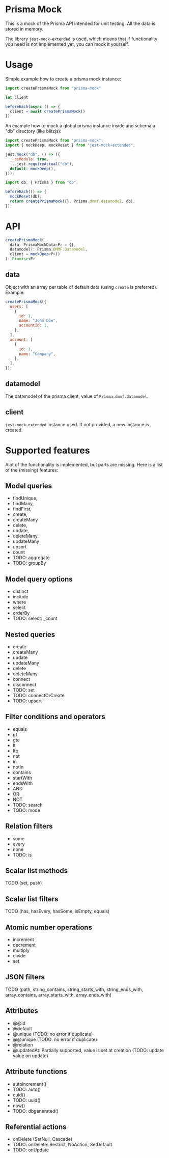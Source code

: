 # Prisma Mock

This is a mock of the Prisma API intended for unit testing. All the data is stored in memory.

The library `jest-mock-extended` is used, which means that if functionality you need is not implemented yet, you can mock it yourself.

# Usage

Simple example how to create a prisma mock instance:

```js
import createPrismaMock from "prisma-mock"

let client

beforeEach(async () => {
  client = await createPrismaMock()
})
```

An example how to mock a global prisma instance inside and schema a "db" directory (like blitzjs):

```js
import createPrismaMock from "prisma-mock";
import { mockDeep, mockReset } from "jest-mock-extended";

jest.mock("db", () => ({
  __esModule: true,
  ...jest.requireActual("db"),
  default: mockDeep(),
}));

import db, { Prisma } from "db";

beforeEach(() => {
  mockReset(db);
  return createPrismaMock({}, Prisma.dmmf.datamodel, db);
});
```

# API

```ts
createPrismaMock(
  data: PrismaMockData<P> = {},
  datamodel?: Prisma.DMMF.Datamodel,
  client = mockDeep<P>()
): Promise<P>
```

## data

Object with an array per table of default data (using `create` is preferred). Example:

```js
createPrismaMock({
  users: [
    {
      id: 1,
      name: "John Doe",
      accountId: 1,
    },
  ],
  account: [
    {
      id: 1,
      name: "Company",
    },
  ],
});
```

## datamodel

The datamodel of the prisma client, value of `Prisma.dmmf.datamodel`.

## client

`jest-mock-extended` instance used. If not provided, a new instance is created.

# Supported features

Alot of the functionality is implemented, but parts are missing. Here is a list of the (missing) features:

## Model queries

- findUnique,
- findMany,
- findFirst,
- create,
- createMany
- delete,
- update,
- deleteMany,
- updateMany
- upsert
- count
- TODO: aggregate
- TODO: groupBy

## Model query options

- distinct
- include
- where
- select
- orderBy
- TODO: select: \_count

## Nested queries

- create
- createMany
- update
- updateMany
- delete
- deleteMany
- connect
- disconnect
- TODO: set
- TODO: connectOrCreate
- TODO: upsert

## Filter conditions and operators

- equals
- gt
- gte
- lt
- lte
- not
- in
- notIn
- contains
- startWith
- endsWith
- AND
- OR
- NOT
- TODO: search
- TODO: mode

## Relation filters

- some
- every
- none
- TODO: is

## Scalar list methods

TODO (set, push)

## Scalar list filters

TODO (has, hasEvery, hasSome, isEmpty, equals)

## Atomic number operations

- increment
- decrement
- multiply
- divide
- set

## JSON filters

TODO (path, string_contains, string_starts_with, string_ends_with, array_contains, array_starts_with, array_ends_with)

## Attributes

- @@id
- @default
- @unique (TODO: no error if duplicate)
- @@unique (TODO: no error if duplicate)
- @relation
- @updatedAt: Partially supported, value is set at creation (TODO: update value on update)

## Attribute functions

- autoincrement()
- TODO: auto()
- cuid()
- TODO: uuid()
- now()
- TODO: dbgenerated()

## Referential actions

- onDelete (SetNull, Cascade)
- TODO: onDelete: Restrict, NoAction, SetDefault
- TODO: onUpdate
